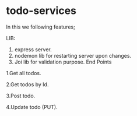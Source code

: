 # todo-services
In this we following features;

LIB:
1. express server.
2. nodemon lib for restarting server upon changes.
3. Joi lib for validation purpose.
End Points

1.Get all todos.

2.Get todos by Id.

3.Post todo.

4.Update todo (PUT).
